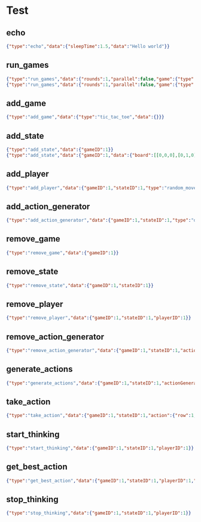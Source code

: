 # Test

## echo
```json
{"type":"echo","data":{"sleepTime":1.5,"data":"Hello world"}}
```

## run_games
```json
{"type":"run_games","data":{"rounds":1,"parallel":false,"game":{"type":"tic_tac_toe","data":{}},"players":[{"type":"random_move","data":{"actionGenerator":{"type":"default","data":{}}},"maxThinkTime":1,"allowBackgroundThinking":true},{"type":"random_move","data":{"actionGenerator":{"type":"default","data":{}}},"maxThinkTime":1,"allowBackgroundThinking":true}]}}
{"type":"run_games","data":{"rounds":1,"parallel":false,"game":{"type":"gobang","data":{}},"players":[{"type":"mcts","data":{"iterations":1000,"explorationFactor":1,"goalMatrix":[[1,-1],[-1,1]],"actionGenerator":{"type":"neighbor","data":{"range":1}},"rolloutPlayer":{"type":"random_move","data":{"actionGenerator":{"type":"neighbor","data":{"range":1}}}}},"allowBackgroundThinking":false},{"type":"mcts","data":{"iterations":1000,"explorationFactor":1,"goalMatrix":[[1,-1],[-1,1]],"actionGenerator":{"type":"neighbor","data":{"range":1}},"rolloutPlayer":{"type":"random_move","data":{"actionGenerator":{"type":"neighbor","data":{"range":1}}}}},"allowBackgroundThinking":false}]}}
```

## add_game
```json
{"type":"add_game","data":{"type":"tic_tac_toe","data":{}}}
```

## add_state
```json
{"type":"add_state","data":{"gameID":1}}
{"type":"add_state","data":{"gameID":1,"data":{"board":[[0,0,0],[0,1,0],[0,0,0]]}}}
```

## add_player
```json
{"type":"add_player","data":{"gameID":1,"stateID":1,"type":"random_move","data":{"actionGenerator":{"type":"default","data":{}}}}}
```

## add_action_generator
```json
{"type":"add_action_generator","data":{"gameID":1,"stateID":1,"type":"default","data":{}}}
```

## remove_game
```json
{"type":"remove_game","data":{"gameID":1}}
```

## remove_state
```json
{"type":"remove_state","data":{"gameID":1,"stateID":1}}
```

## remove_player
```json
{"type":"remove_player","data":{"gameID":1,"stateID":1,"playerID":1}}
```

## remove_action_generator
```json
{"type":"remove_action_generator","data":{"gameID":1,"stateID":1,"actionGeneratorID":1}}
```

## generate_actions
```json
{"type":"generate_actions","data":{"gameID":1,"stateID":1,"actionGeneratorID":1}}
```

## take_action
```json
{"type":"take_action","data":{"gameID":1,"stateID":1,"action":{"row":1,"col":1}}}
```

## start_thinking
```json
{"type":"start_thinking","data":{"gameID":1,"stateID":1,"playerID":1}}
```

## get_best_action
```json
{"type":"get_best_action","data":{"gameID":1,"stateID":1,"playerID":1,"maxThinkTime":1.5}}
```

## stop_thinking
```json
{"type":"stop_thinking","data":{"gameID":1,"stateID":1,"playerID":1}}
```

